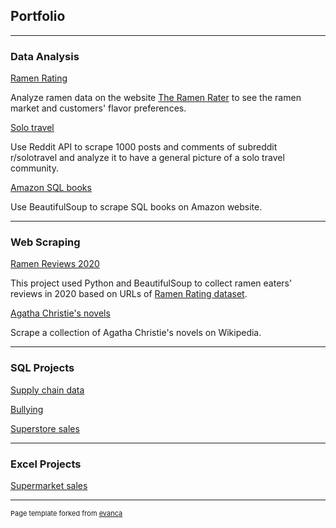 ## Portfolio

---

### Data Analysis

[Ramen Rating](/sample_page)
<!--img src="images/dummy_thumbnail.jpg?raw=true"/-->
Analyze ramen data on the website [The Ramen Rater](https://www.theramenrater.com/) to see the ramen market and customers' flavor preferences.



[Solo travel](/pdf/sample_presentation.pdf)
<!--img src="images/dummy_thumbnail.jpg?raw=true"/-->
Use Reddit API to scrape 1000 posts and comments of subreddit r/solotravel and analyze it to have a general picture of a solo travel community.



[Amazon SQL books](https://github.com/TrangTrangTran/web_scraping/tree/main/agatha_christie_novels)
<!--img src="images/dummy_thumbnail.jpg?raw=true"/-->
Use BeautifulSoup to scrape SQL books on Amazon website. 

---

### Web Scraping

[Ramen Reviews 2020](https://github.com/TrangTrangTran/Data_Analysis/tree/main/Ramen_ratings/Ramen_reviews_2020)

This project used Python and BeautifulSoup to collect ramen eaters' reviews in 2020 based on URLs of [Ramen Rating dataset]().



[Agatha Christie's novels](http://example.com/)

Scrape a collection of Agatha Christie's novels on Wikipedia.

---
### SQL Projects
[Supply chain data](https://github.com/TrangTrangTran/SQL_Projects/tree/main/Supply_chain)

[Bullying](https://github.com/TrangTrangTran/SQL_Projects/tree/main/Bullying)

[Superstore sales](https://github.com/TrangTrangTran/SQL_Projects/tree/main/Timeseries_supermarket_data)


---
### Excel Projects
[Supermarket sales](https://github.com/TrangTrangTran/Excel-Projects/tree/main/Supermarket%20Sales)

  






---
<p style="font-size:11px">Page template forked from <a href="https://github.com/evanca/quick-portfolio">evanca</a></p>
<!-- Remove above link if you don't want to attibute -->
